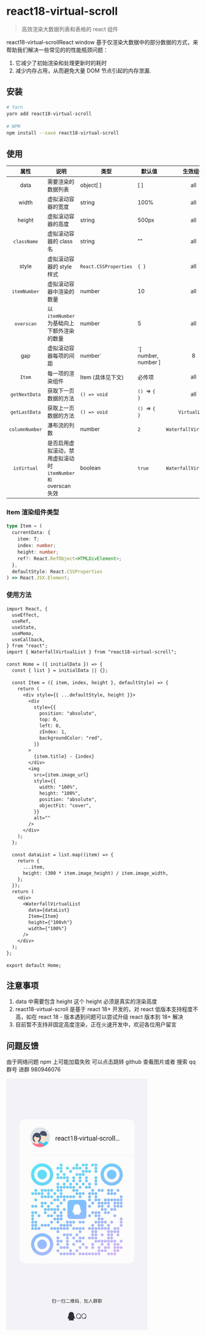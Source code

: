 # react18-virtual-scroll

> 高效渲染大数据列表和表格的 react 组件

react18-virtual-scrollReact window 基于仅渲染大数据中的部分数据的方式，来帮助我们解决一些常见的的性能瓶颈问题：

1. 它减少了初始渲染和处理更新时的耗时
2. 减少内存占用，从而避免大量 DOM 节点引起的内存泄漏.

## 安装

```bash
# Yarn
yarn add react18-virtual-scroll

# NPM
npm install --save react18-virtual-scroll
```

## 使用

|      属性      | 说明                                                          | 类型                  | 默认值              |        生效组件        |
| :------------: | ------------------------------------------------------------- | --------------------- | ------------------- | :--------------------: |
|      data      | 需要渲染的数据列表                                            | object[ ]             | [ ]                 |          all           |
|     width      | 虚拟滚动容器的宽度                                            | string                | 100%                |          all           |
|     height     | 虚拟滚动容器的高度                                            | string                | 500px               |          all           |
|  `className`   | 虚拟滚动容器的 class 名                                       | string                | ""                  |          all           |
|     style      | 虚拟滚动容器的 style 样式                                     | `React.CSSProperties` | `{ }`               |          all           |
|  `itemNumber`  | 虚拟滚动容器中渲染的数量                                      | number                | 10                  |          all           |
|   `overscan`   | 以`itemNumber` 为基础向上下额外渲染的数量                     | number                | 5                   |          all           |
|      gap       | 虚拟滚动容器每项的间距                                        | number`               | `[ number, number ] |           8            |
|     `Item`     | 每一项的渲染组件                                              | Item (具体见下文)     | 必传项              |          all           |
| `getNextData`  | 获取下一页数据的方法                                          | `() => void`          | `() `=> `{ }`       |          all           |
| `getLastData`  | 获取上一页数据的方法                                          | `() => void`          | `() `=> `{ }`       |     `VirtualList`      |
| `columnNumber` | 瀑布流的列数                                                  | number                | `2`                 | `WaterfallVirtualList` |
|  `isVirtual`   | 是否启用虚拟滚动，禁用虚拟滚动时`itemNumber 和 `overscan 失效 | boolean               | `true`              | `WaterfallVirtualList` |

### Item 渲染组件类型

```typescript
type Item = (
  currentData: {
    item: T;
    index: number;
    height: number;
    ref?: React.RefObject<HTMLDivElement>;
  },
  defaultStyle: React.CSSProperties
) => React.JSX.Element;
```

### 使用方法

```tsx
import React, {
  useEffect,
  useRef,
  useState,
  useMemo,
  useCallback,
} from "react";
import { WaterfallVirtualList } from "react18-virtual-scroll";

const Home = ({ initialData }) => {
  const { list } = initialData || {};

  const Item = ({ item, index, height }, defaultStyle) => {
    return (
      <div style={{ ...defaultStyle, height }}>
        <div
          style={{
            position: "absolute",
            top: 0,
            left: 0,
            zIndex: 1,
            backgroundColor: "red",
          }}
        >
          {item.title} - {index}
        </div>
        <img
          src={item.image_url}
          style={{
            width: "100%",
            height: "100%",
            position: "absolute",
            objectFit: "cover",
          }}
          alt=""
        />
      </div>
    );
  };

  const dataList = list.map((item) => {
    return {
      ...item,
      height: (300 * item.image_height) / item.image_width,
    };
  });
  return (
    <div>
      <WaterfallVirtualList
        data={dataList}
        Item={Item}
        height={"100vh"}
        width={"100%"}
      />
    </div>
  );
};

export default Home;
```

## 注意事项

1. data 中需要包含 height 这个 height 必须是真实的渲染高度
2. react18-virtual-scroll 是基于 react 18+ 开发的，对 react 低版本支持程度不高，如在 react 18 - 版本遇到问题可以尝试升级 react 版本到 18+ 解决
3. 目前暂不支持非固定高度渲染，正在火速开发中，欢迎各位用户留言

## 问题反馈

由于网络问题 npm 上可能加载失败 可以点击跳转 github 查看图片或者 搜索 qq 群号 进群 980946076

<img width="368" alt="screen shot 2019-03-07 at 7 32 32 pm" src="./qrcode_1745215856457.jpg">
